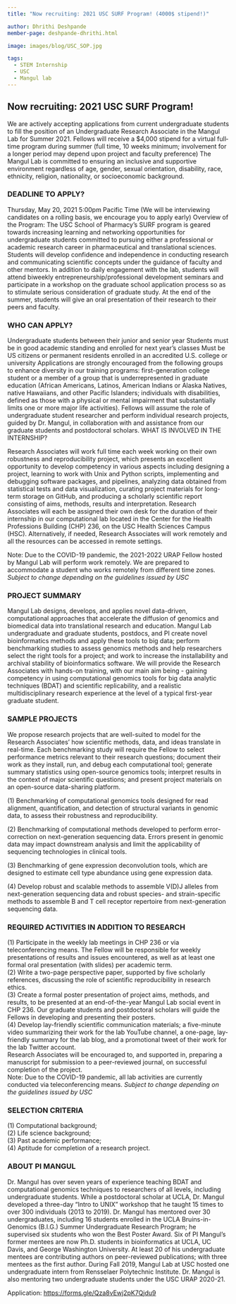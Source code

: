 ```yaml
---
title: "Now recruiting: 2021 USC SURF Program! (4000$ stipend!)"

author: Dhrithi Deshpande
member-page: deshpande-dhrithi.html

image: images/blog/USC_SOP.jpg

tags:
  - STEM Internship
  - USC
  - Mangul lab
---
```


## Now recruiting: 2021 USC SURF Program!
 
We are actively accepting applications from current undergraduate students to fill the position of an Undergraduate Research Associate in the Mangul Lab for Summer 2021. Fellows will receive a $4,000 stipend for a virtual full‐time program during summer (full time, 10 weeks minimum; involvement for a longer period may depend upon project and faculty preference)
The Mangul Lab is committed to ensuring an inclusive and supportive environment regardless of age, gender, sexual orientation, disability, race, ethnicity, religion, nationality, or socioeconomic background.

### DEADLINE TO APPLY?

Thursday, May 20, 2021 5:00pm Pacific Time
(We will be interviewing candidates on a rolling basis, we encourage you to apply early)
Overview of the Program:
The USC School of Pharmacy’s SURF program is geared towards increasing learning and networking opportunities for undergraduate students committed to pursuing either a professional or academic research career in pharmaceutical and translational sciences. Students will develop confidence and independence in conducting research and communicating scientific concepts under the guidance of faculty and other mentors. In addition to daily engagement with the lab, students will attend biweekly entrepreneurship/professional development seminars and participate in a workshop on the graduate school application process so as to stimulate serious consideration of graduate study. At the end of the summer, students will give an oral presentation of their research to their peers and faculty.

### WHO CAN APPLY?

Undergraduate students between their junior and senior year
Students must be in good academic standing and enrolled for next year’s classes
Must be US citizens or permanent residents enrolled in an accredited U.S. college or university
Applications are strongly encouraged from the following groups to enhance diversity in our training programs:  first-generation college student or a member of a group that is underrepresented in graduate education (African Americans, Latinos, American Indians or Alaska Natives, native Hawaiians, and other Pacific Islanders; individuals with disabilities, defined as those with a physical or mental impairment that substantially limits one or more major life activities).
Fellows will assume the role of undergraduate student researcher and perform individual research projects, guided by Dr. Mangul, in collaboration with and assistance from our graduate students and postdoctoral scholars. 
WHAT IS INVOLVED IN THE INTERNSHIP?

Research Associates will work full time each week working on their own robustness and reproducibility project, which presents an excellent opportunity to develop competency in various aspects including designing a project, learning to work with Unix and Python scripts, implementing and debugging software packages, and pipelines, analyzing data obtained from statistical tests and data visualization, curating project materials for long-term storage on GitHub, and producing a scholarly scientific report consisting of aims, methods, results and interpretation. Research Associates will each be assigned their own desk for the duration of their internship in our computational lab located in the Center for the Health Professions Building (CHP) 236, on the USC Health Sciences Campus (HSC). Alternatively, if needed, Research Associates will work remotely and all the resources can be accessed in remote settings.

Note: Due to the COVID-19 pandemic, the 2021-2022 URAP Fellow hosted by Mangul Lab will perform work remotely.  We are prepared to accommodate a student who works remotely from different time zones. *Subject to change depending on the guidelines issued by USC*

### PROJECT SUMMARY

Mangul Lab designs, develops, and applies novel data-driven, computational approaches that accelerate the diffusion of genomics and biomedical data into translational research and education. Mangul Lab undergraduate and graduate students, postdocs, and PI create novel bioinformatics methods and apply these tools to big data; perform benchmarking studies to assess genomics methods and help researchers select the right tools for a project; and work to increase the installability and archival stability of bioinformatics software.
We will provide the Research Associates with hands-on training, with our main aim being - gaining competency in using computational genomics tools for big data analytic techniques (BDAT) and scientific replicability, and a realistic multidisciplinary research experience at the level of a typical first-year graduate student. 

### SAMPLE PROJECTS

We propose research projects that are well-suited to model for the Research Associates’ how scientific methods, data, and ideas translate in real-time. Each benchmarking study will require the Fellow to select performance metrics relevant to their research questions; document their work as they install, run, and debug each computational tool; generate summary statistics using open-source genomics tools; interpret results in the context of major scientific questions; and present project materials on an open-source data-sharing platform. 

(1) Benchmarking of computational genomics tools designed for read alignment, quantification, and detection of structural variants in genomic data, to assess their robustness and reproducibility. 

(2) Benchmarking of computational methods developed to perform error-correction on next-generation sequencing data. Errors present in genomic data may impact downstream analysis and limit the applicability of sequencing technologies in clinical tools. 

(3) Benchmarking of gene expression deconvolution tools, which are designed to estimate cell type abundance using gene expression data.

(4) Develop robust and scalable methods to assemble V(D)J alleles from next-generation sequencing data and robust species- and strain-specific methods to assemble B and T cell receptor repertoire from next-generation sequencing data.

### REQUIRED ACTIVITIES IN ADDITION TO RESEARCH
 
(1) Participate in the weekly lab meetings in CHP 236 or via teleconferencing means. The Fellow will be responsible for weekly presentations of results and issues encountered, as well as at least one formal oral presentation (with slides) per academic term. <br/>
(2) Write a two-page perspective paper, supported by five scholarly references, discussing the role of scientific reproducibility in research ethics. <br/>
(3) Create a formal poster presentation of project aims, methods, and results, to be presented at an end-of-the-year Mangul Lab social event in CHP 236. Our graduate students and postdoctoral scholars will guide the Fellows in developing and presenting their posters. <br/>
(4) Develop lay-friendly scientific communication materials; a five-minute video summarizing their work for the lab YouTube channel, a one-page, lay-friendly summary for the lab blog, and a promotional tweet of their work for the lab Twitter account. <br/>
Research Associates will be encouraged to, and supported in, preparing a manuscript for submission to a peer-reviewed journal, on successful completion of the project. <br/>
Note: Due to the COVID-19 pandemic, all lab activities are currently conducted via teleconferencing means. *Subject to change depending on the guidelines issued by USC*

### SELECTION CRITERIA

(1) Computational background; <br/>
(2) Life science background; <br/>
(3) Past academic performance; <br/>
(4) Aptitude for completion of a research project. <br/>

### ABOUT PI MANGUL

Dr. Mangul has over seven years of experience teaching BDAT and computational genomics techniques to researchers of all levels, including undergraduate students. While a postdoctoral scholar at UCLA, Dr. Mangul developed a three-day “Intro to UNIX” workshop that he taught 15 times to over 300 individuals (2013 to 2019). Dr. Mangul has mentored over 30 undergraduates, including 16 students enrolled in the UCLA Bruins-in-Genomics (B.I.G.) Summer Undergraduate Research Program; he supervised six students who won the Best Poster Award. Six of PI Mangul’s former mentees are now Ph.D. students in bioinformatics at UCLA, UC Davis, and George Washington University. At least 20 of his undergraduate mentees are contributing authors on peer-reviewed publications; with three mentees as the first author. During Fall 2019, Mangul Lab at USC hosted one undergraduate intern from Rensselaer Polytechnic Institute. Dr. Mangul is also mentoring two undergraduate students under the USC URAP 2020-21. 


Application: https://forms.gle/Qza8vEwj2pK7Qjdu9



